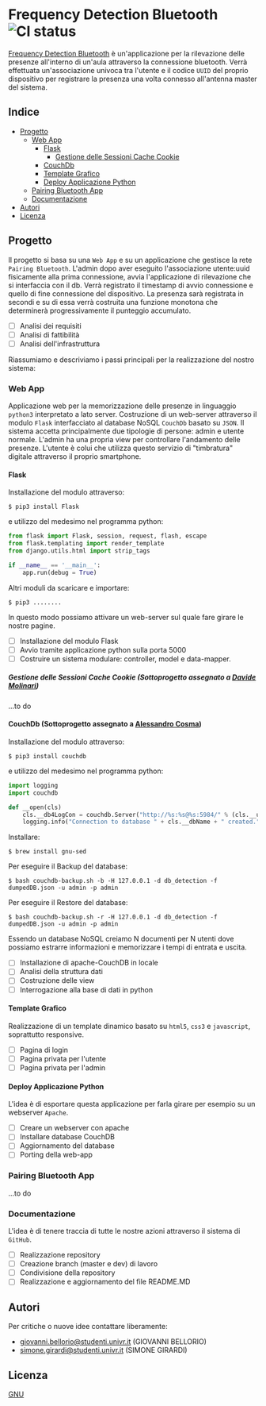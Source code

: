# Frequency Detection Bluetooth ![CI status](https://img.shields.io/badge/build-passing-brightgreen.svg)

[Frequency Detection Bluetooth](https://github.com/SfideDiProgrammazioneUniVR/PortafoglioVoti/issues/4) è un'applicazione per la rilevazione delle presenze all'interno di un'aula attraverso la connessione bluetooth. Verrà effettuata un'associazione univoca tra l'utente e il codice `UUID` del proprio dispositivo per registrare la presenza una volta connesso all'antenna master del sistema. 

## Indice

* [Progetto](#Progetto)
  * [Web App](#Web-App)
    * [Flask](#Flask)
      * [Gestione delle Sessioni Cache Cookie](#Gestione-delle-Sessioni-Cache-Cookie)
    * [CouchDb](#CouchDb)
    * [Template Grafico](#Template-Grafico)
    * [Deploy Applicazione Python](#Deploy-Applicazione-Python)
  * [Pairing Bluetooth App](#Pairing-Bluetooth-App)
  * [Documentazione](#Documentazione)
* [Autori](#Autori)
* [Licenza](#Licenza)

## Progetto

Il progetto si basa su una `Web App` e su un applicazione che gestisce la rete `Pairing Bluetooth`. L'admin dopo aver eseguito l'associazione utente:uuid fisicamente alla prima connessione, avvia l'applicazione di rilevazione che si interfaccia con il db. Verrà registrato il timestamp di avvio connessione e quello di fine connessione del dispositivo. La presenza sarà registrata in secondi e su di essa verrà costruita una funzione monotona che determinerà progressivamente il punteggio accumulato.

- [ ] Analisi dei requisiti
- [ ] Analisi di fattibilità
- [ ] Analisi dell'infrastruttura

Riassumiamo e descriviamo i passi principali per la realizzazione del nostro sistema:

### Web App

Applicazione web per la memorizzazione delle presenze in linguaggio `python3` interpretato a lato server. Costruzione di un web-server attraverso il modulo `Flask` interfacciato al database NoSQL `CouchDb` basato su `JSON`. Il sistema accetta principalmente due tipologie di persone: admin e utente normale. L'admin ha una propria view per controllare l'andamento delle presenze. L'utente è colui che utilizza questo servizio di "timbratura" digitale attraverso il proprio smartphone.

#### Flask

Installazione del modulo attraverso:

`$ pip3 install Flask`

e utilizzo del medesimo nel programma python:

```python
from flask import Flask, session, request, flash, escape
from flask.templating import render_template
from django.utils.html import strip_tags

if __name__ == '__main__':
    app.run(debug = True)
```

Altri moduli da scaricare e importare:

`$ pip3 ........`

In questo modo possiamo attivare un web-server sul quale fare girare le nostre pagine.

- [ ] Installazione del modulo Flask
- [ ] Avvio tramite applicazione python sulla porta 5000
- [ ] Costruire un sistema modulare: controller, model e data-mapper.

##### Gestione delle Sessioni Cache Cookie (Sottoprogetto assegnato a [Davide Molinari](https://github.com/DaveMol96))

...to do

#### CouchDb (Sottoprogetto assegnato a [Alessandro Cosma](https://github.com/AlessandroCosma))

Installazione del modulo attraverso:

`$ pip3 install couchdb`

e utilizzo del medesimo nel programma python:

```python
import logging
import couchdb

def __open(cls)
	cls.__db4LogCon = couchdb.Server("http://%s:%s@%s:5984/" % (cls.__user, cls.__pw, cls.__server))
	logging.info("Connection to database " + cls.__dbName + " created.")
```

Installare: 

`$ brew install gnu-sed`

Per eseguire il Backup del database: 

`$ bash couchdb-backup.sh -b -H 127.0.0.1 -d db_detection -f dumpedDB.json -u admin -p admin`

Per eseguire il Restore del database: 

`$ bash couchdb-backup.sh -r -H 127.0.0.1 -d db_detection -f dumpedDB.json -u admin -p admin`

Essendo un database NoSQL creiamo N documenti per N utenti dove possiamo estrarre informazioni e memorizzare i tempi di entrata e uscita.

- [ ] Installazione di apache-CouchDB in locale
- [ ] Analisi della struttura dati
- [ ] Costruzione delle view
- [ ] Interrogazione alla base di dati in python

#### Template Grafico

Realizzazione di un template dinamico basato su `html5`, `css3` e `javascript`, soprattutto responsive.

- [ ] Pagina di login
- [ ] Pagina privata per l'utente
- [ ] Pagina privata per l'admin

#### Deploy Applicazione Python

L'idea è di esportare questa applicazione per farla girare per esempio su un webserver `Apache`.

- [ ] Creare un webserver con apache
- [ ] Installare database CouchDB
- [ ] Aggiornamento del database
- [ ] Porting della web-app

### Pairing Bluetooth App

...to do

### Documentazione

L'idea è di tenere traccia di tutte le nostre azioni attraverso il sistema di `GitHub`.

- [ ] Realizzazione repository
- [ ] Creazione branch (master e dev) di lavoro
- [ ] Condivisione della repository
- [ ] Realizzazione e aggiornamento del file README.MD

## Autori

Per critiche o nuove idee contattare liberamente:	

* giovanni.bellorio@studenti.univr.it (GIOVANNI BELLORIO)
* simone.girardi@studenti.univr.it (SIMONE GIRARDI)

## Licenza
[GNU](https://www.gnu.org/licenses/gpl-3.0.html)